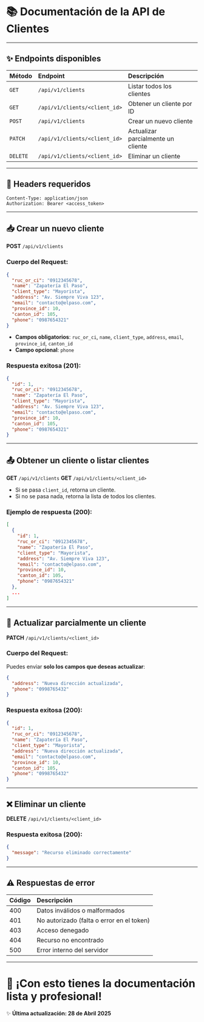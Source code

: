 # 📚 Documentación de la API de Clientes

---

## ✨ Endpoints disponibles

| Método | Endpoint | Descripción |
|:---|:---|:---|
| `GET` | `/api/v1/clients` | Listar todos los clientes |
| `GET` | `/api/v1/clients/<client_id>` | Obtener un cliente por ID |
| `POST` | `/api/v1/clients` | Crear un nuevo cliente |
| `PATCH` | `/api/v1/clients/<client_id>` | Actualizar parcialmente un cliente |
| `DELETE` | `/api/v1/clients/<client_id>` | Eliminar un cliente |

---

## 📌 Headers requeridos

```http
Content-Type: application/json
Authorization: Bearer <access_token>
```

---

## 📥 Crear un nuevo cliente

**POST** `/api/v1/clients`

### Cuerpo del Request:

```json
{
  "ruc_or_ci": "0912345678",
  "name": "Zapatería El Paso",
  "client_type": "Mayorista",
  "address": "Av. Siempre Viva 123",
  "email": "contacto@elpaso.com",
  "province_id": 10,
  "canton_id": 105,
  "phone": "0987654321"
}
```

- **Campos obligatorios**: `ruc_or_ci`, `name`, `client_type`, `address`, `email`, `province_id`, `canton_id`
- **Campo opcional**: `phone`

### Respuesta exitosa (201):

```json
{
  "id": 1,
  "ruc_or_ci": "0912345678",
  "name": "Zapatería El Paso",
  "client_type": "Mayorista",
  "address": "Av. Siempre Viva 123",
  "email": "contacto@elpaso.com",
  "province_id": 10,
  "canton_id": 105,
  "phone": "0987654321"
}
```

---

## 📤 Obtener un cliente o listar clientes

**GET** `/api/v1/clients`
**GET** `/api/v1/clients/<client_id>`

- Si se pasa `client_id`, retorna un cliente.
- Si no se pasa nada, retorna la lista de todos los clientes.

### Ejemplo de respuesta (200):

```json
[
  {
    "id": 1,
    "ruc_or_ci": "0912345678",
    "name": "Zapatería El Paso",
    "client_type": "Mayorista",
    "address": "Av. Siempre Viva 123",
    "email": "contacto@elpaso.com",
    "province_id": 10,
    "canton_id": 105,
    "phone": "0987654321"
  },
  ...
]
```

---

## 🔄 Actualizar parcialmente un cliente

**PATCH** `/api/v1/clients/<client_id>`

### Cuerpo del Request:

Puedes enviar **solo los campos que deseas actualizar**:

```json
{
  "address": "Nueva dirección actualizada",
  "phone": "0998765432"
}
```

### Respuesta exitosa (200):

```json
{
  "id": 1,
  "ruc_or_ci": "0912345678",
  "name": "Zapatería El Paso",
  "client_type": "Mayorista",
  "address": "Nueva dirección actualizada",
  "email": "contacto@elpaso.com",
  "province_id": 10,
  "canton_id": 105,
  "phone": "0998765432"
}
```

---

## ❌ Eliminar un cliente

**DELETE** `/api/v1/clients/<client_id>`

### Respuesta exitosa (200):

```json
{
  "message": "Recurso eliminado correctamente"
}
```

---

## ⚠️ Respuestas de error

| Código | Descripción |
|:---|:---|
| 400 | Datos inválidos o malformados |
| 401 | No autorizado (falta o error en el token) |
| 403 | Acceso denegado |
| 404 | Recurso no encontrado |
| 500 | Error interno del servidor |

---

# 🚀 ¡Con esto tienes la documentación lista y profesional!

✨️ **Última actualización: 28 de Abril 2025**
